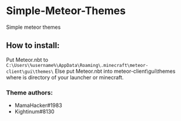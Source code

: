 # Simple-Meteor-Themes
Simple meteor themes

## How to install:

Put Meteor.nbt to `C:\Users\%username%\AppData\Roaming\.minecraft\meteor-client\gui\themes\`
Else put Meteor.nbt into meteor-client\gui\themes where is directory of your launcher or minecraft.

### Theme authors:

- MamaHacker#1983
- Kightinum#8130
